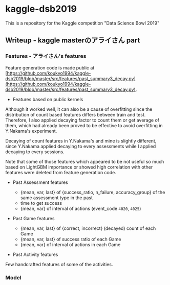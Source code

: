 # kaggle-dsb2019

This is a repository for the Kaggle competition "Data Science Bowl 2019"

## Writeup - kaggle masterのアライさん part

### Features - アライさん's features

Feature generation code is made public at [https://github.com/koukyo1994/kaggle-dsb2019/blob/master/src/features/past_summary3_decay.py](https://github.com/koukyo1994/kaggle-dsb2019/blob/master/src/features/past_summary3_decay.py).

* Features based on public kernels

Although it worked well, it can also be a cause of overfitting since the distribution of count based features differs between train and test. Therefore, I also applied decaying factor to count them or get average of them, which had already been proved to be effective to avoid overfitting in Y.Nakama's experiment.

Decaying of count features in Y.Nakama's and mine is slightly different, since Y.Nakama applied decaying to every assessments while I applied decaying to every sessions.

Note that some of those features which appeared to be not useful so much based on LightGBM importance or showed high correlation with other features were deleted from feature generation code.

* Past Assessment features
  * {mean, var, last} of {success_ratio, n_failure, accuracy_group} of the same assessment type in the past
  * time to get success
  * {mean, var} of interval of actions (event_code `4020`, `4025`)

* Past Game features
  * {mean, var, last} of {correct, incorrect} (decayed) count of each Game
  * {mean, var, last} of success ratio of each Game
  * {mean, var} of interval of actions in each Game

* Past Activity features

Few handcrafted features of some of the activities.

### Model

